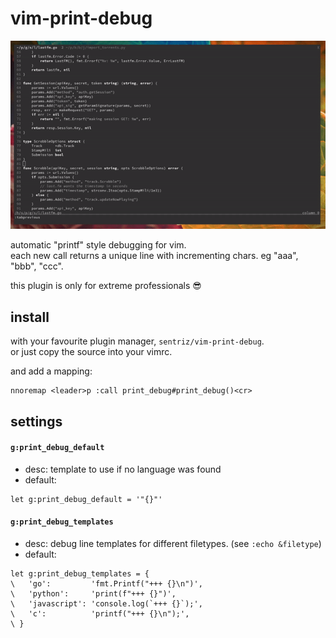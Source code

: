 # vim-print-debug

![](.github/demo.gif)

automatic "printf" style debugging for vim.  
each new call returns a unique line with incrementing chars. eg "aaa", "bbb", "ccc".  


this plugin is only for extreme professionals 😎

## install

with your favourite plugin manager, `sentriz/vim-print-debug`.  
or just copy the source into your vimrc.

and add a mapping:
```vim
nnoremap <leader>p :call print_debug#print_debug()<cr>
```

## settings

#### `g:print_debug_default` 

  - desc: template to use if no language was found
  - default:
```vim
let g:print_debug_default = '"{}"'
```

#### `g:print_debug_templates` 

  - desc: debug line templates for different filetypes. (see `:echo &filetype`)
  - default:
```vim
let g:print_debug_templates = {
\   'go':         'fmt.Printf("+++ {}\n")',
\   'python':     'print(f"+++ {}")',
\   'javascript': 'console.log(`+++ {}`);',
\   'c':          'printf("+++ {}\n");',
\ }
```
